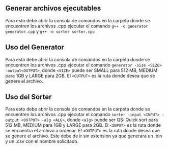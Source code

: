 ## Generar archivos ejecutables
Para esto debe abrir la consola de comandos en la carpeta donde se encuentren los archivos .cpp
ejecutar el comando `g++ -o generator generator.cpp` y `g++ -o sorter sorter.cpp`

## Uso del Generator
Para esto debe abrir la consola de comandos en la carpeta donde se encuentren los archivos .cpp
ejecutar el comando `generator -size <SIZE> -output<OUTPUT>`, donde `<SIZE>` puede ser SMALL para 512 MB, MEDIUM para 1GB y LARGE para 2GB. 
El `<OUTPUT>` es la ruta donde desea que se genere el archivo.

## Uso del Sorter
Para esto debe abrir la consola de comandos en la carpeta donde se encuentren los archivos .cpp
ejecutar el comando `sorter -input <INPUT> -output <OUTPUT> -alg <ALG>`, donde `<alg>` puede ser QS: Quick sort
 para 512 MB, MEDIUM para 1GB y LARGE para 2GB. 
El `<INPUT>` es la ruta donde se encuentra el archivo a ordenar.
El `<OUTPUT>` es la ruta donde desea que se genere el archivo. Este debe de ir sin extension ya que generara un .bin y un .csv con el nombre solicitado.
